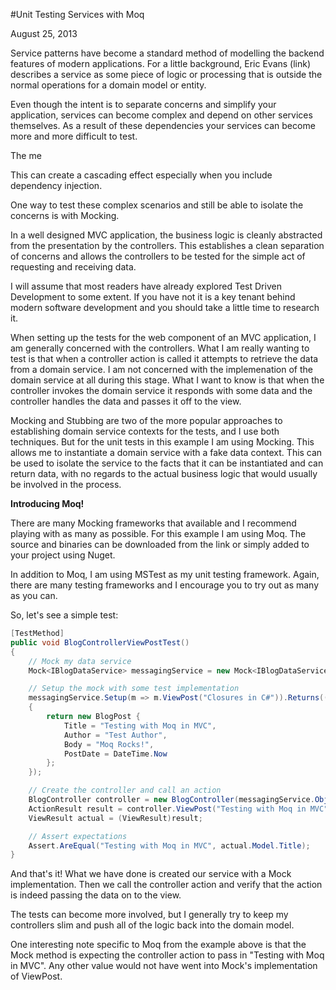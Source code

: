 #Unit Testing Services with Moq

<time class="postinfo left-50 postdate">August 25, 2013</time>

Service patterns have become a standard method of modelling the backend features of modern applications. For a little background, Eric Evans (link) describes a service as some piece of logic or processing that is outside the normal operations for a domain model or entity. 

Even though the intent is to separate concerns and simplify your application, services can become complex and depend on other services themselves. As a result of these dependencies your services can become more and more difficult to test.

The me











This can create a cascading effect especially when you include dependency injection. 

One way to test these complex scenarios and still be able to isolate the concerns is with Mocking.


In a well designed MVC application, the business logic is cleanly abstracted from the presentation by the controllers. This establishes a clean separation of concerns and allows the controllers to be tested for the simple act of requesting and receiving data.

I will assume that most readers have already explored Test Driven Development to some extent. If you have not it is a key tenant behind modern software development and you should take a little time to research it.

When setting up the tests for the web component of an MVC application, I am generally concerned with the controllers. What I am really wanting to test is that when a controller action is called it attempts to retrieve the data from a domain service. I am not concerned with the implemenation of the domain service at all during this stage. What I want to know is that when the controller invokes the domain service it responds with some data and the controller handles the data and passes it off to the view.

Mocking and Stubbing are two of the more popular approaches to establishing domain service contexts for the tests, and I use both techniques. But for the unit tests in this example I am using Mocking. This allows me to instantiate a domain service with a fake data context. This can be used to isolate the service to the facts that it can be instantiated and can return data, with no regards to the actual business logic that would usually be involved in the process.

**Introducing Moq!**

There are many Mocking frameworks that available and I recommend playing with as many as possible. For this example I am using Moq. The source and binaries can be downloaded from the link or simply added to your project using Nuget.

In addition to Moq, I am using MSTest as my unit testing framework. Again, there are many testing frameworks and I encourage you to try out as many as you can.

So, let's see a simple test:

```c#
[TestMethod]
public void BlogControllerViewPostTest()
{
	// Mock my data service
	Mock<IBlogDataService> messagingService = new Mock<IBlogDataService>();

	// Setup the mock with some test implementation
	messagingService.Setup(m => m.ViewPost("Closures in C#")).Returns(() =>
	{
		return new BlogPost { 
			Title = "Testing with Moq in MVC", 
			Author = "Test Author", 
			Body = "Moq Rocks!", 
			PostDate = DateTime.Now 
		};
	});

	// Create the controller and call an action
	BlogController controller = new BlogController(messagingService.Object);
	ActionResult result = controller.ViewPost("Testing with Moq in MVC");
	ViewResult actual = (ViewResult)result;

	// Assert expectations
	Assert.AreEqual("Testing with Moq in MVC", actual.Model.Title);
}
```

And that's it! What we have done is created our service with a Mock implementation. Then we call the controller action and verify that the action is indeed passing the data on to the view.

The tests can become more involved, but I generally try to keep my controllers slim and push all of the logic back into the domain model.

One interesting note specific to Moq from the example above is that the Mock method is expecting the controller action to pass in "Testing with Moq in MVC". Any other value would not have went into Mock's implementation of ViewPost.